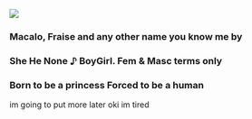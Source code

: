 ![](https://files.catbox.moe/is4dwe.jpg)
### Macalo, Fraise and any other name you know me by
### She He None ♪ BoyGirl. Fem & Masc terms only
### Born to be a princess Forced to be a human

im going to put more later oki im tired










